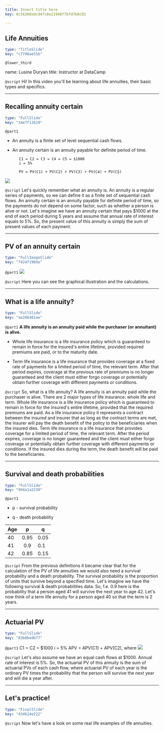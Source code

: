 ```yaml
---
title: Insert title here
key: 0c56268edc947c0a11946f7bfd7b8c02

---
```

## Life Annuities

```yaml
type: "TitleSlide"
key: "c7798ae55b"
```

`@lower_third`

name: Lusine Duryan
title: Instructor at DataCamp


`@script`
Hi! In this video you'll be learning about life annuities, their basic types and specifics.


---
## Recalling annuity certain

```yaml
type: "FullSlide"
key: "34e7f12620"
```

`@part1`
- An annuity is a finite set of level sequential cash flows.

- An annuity certain is an annuity payable for definite period of time.

         C1 = C2 = C3 = C4 = C5 = $1000
         i = 5%

         PV = PV(C1) + PV(C2) + PV(C3) + PV(C4) + PV(C5)
![](https://assets.datacamp.com/production/repositories/4408/datasets/0dc256a6aa8f35b42ae32af616dbe0e03798ab3b/PV.PNG.png)


`@script`
Let's quickly remember what an annuity is. 
An annuity is a regular series of payments, so we can define it as a finite set of sequential cash flows. 
An annuity certain is an annuity payable for definite period of time, so the payments do not depend on some factor, such as whether a person is alive or not. Let's imagine we have an annuity certain that pays $1000 at the end of each period during 5 years and assume that annual rate of interest equals to 5%.
So, the present value of this annuity is simply the sum of present values of each payment.


---
## PV of an annuity certain

```yaml
type: "FullImageSlide"
key: "74247190de"
```

`@part1`
![](https://assets.datacamp.com/production/repositories/4408/datasets/f5712fe0654143e1cb9d84348775199246012713/annuity_certain.jpg)


`@script`
Here you can see the graphical illustration and the calculations.


---
## What is a life annuity?

```yaml
type: "FullSlide"
key: "ae206461ae"
```

`@part1`
**A life annuity is an annuity paid while the purchaser (or annuitant) is alive.**

- Whole life insurance is a life insurance policy which is guaranteed to remain in force for the insured's entire lifetime, provided required premiums are paid, or to the maturity date.

- Term life insurance is a life insurance that provides coverage at a fixed rate of payments for a limited period of time, the relevant term. After that period expires, coverage at the previous rate of premiums is no longer guaranteed and the client must either forgo coverage or potentially obtain further coverage with different payments or conditions.


`@script`
So, what is a life annuity?
A life annuity is an annuity paid while the purchaser is alive. 
There are 2 major types of life insurance: whole life and term.
Whole life insurance is a life insurance policy which is guaranteed to remain in force for the insured's entire lifetime, provided that the required premiums are paid. As a life insurance policy it represents a contract between the insured and insurer that as long as the contract terms are met, the insurer will pay the death benefit of the policy to the beneficiaries when the insured dies.
Term life insurance is a life insurance that provides coverage for a limited period of time, the relevant term. After the period expires, coverage is no longer guaranteed and the client must either forgo coverage or potentially obtain further coverage with different payments or conditions. If the insured dies during the term, the death benefit will be paid to the beneficiaries.


---
## Survival and death probabilities

```yaml
type: "FullSlide"
key: "994a1a2230"
```

`@part1`
- p - survival probability

- q - death probability



| Age           | p             | q    |      
| ------------- |:-------------:| -----|
| 40            | 0.95          | 0.05  |
| 41            | 0.9           | 0.1   |
| 42            | 0.85          | 0.15


`@script`
From the previous definitions it became clear that for the calculation of the PV of life annuities we would also need a survival probability and a death probability.
The survival probability is the proportion of units that survive beyond a specified time. 
Let's imagine we have the following survival & death probabilities data. So, f.e. 0.9 here is the probability that a person aged 41 will survive the next year to age 42.
Let's now think of a term life annuity for a person aged 40 so that the term is 2 years.


---
## Actuarial PV

```yaml
type: "FullSlide"
key: "83b8bedb77"
```

`@part1`
C1 = C2 = $1000
      i = 5%
      APV = APV(C1) + APV(C2), where
![](https://assets.datacamp.com/production/repositories/4408/datasets/43c5a86cc6cacece2c0addc2d591bdc381e70d83/APV.PNG)


`@script`
Let's also assume we have an equal cash flows at $1000. Annual rate of interest is 5%.
So, the actuarial PV of this annuity is the sum of actuarial PVs of each cash flow, where actuarial PV of each year is the ordinary PV times the probability that the person will survive the next year and will die a year after.


---
## Let's practice!

```yaml
type: "FinalSlide"
key: "434b24e222"
```

`@script`
Now let's have a look on some real life examples of life annuities.

